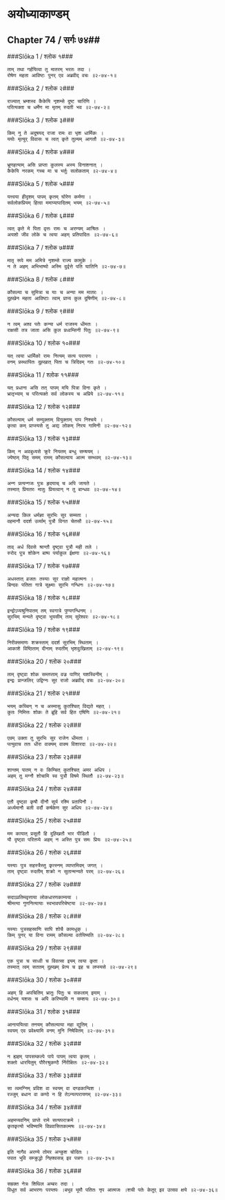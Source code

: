 अयोध्याकाण्डम्
===============================


## Chapter 74  / सर्गः ७४##


###Slōka 1 / श्लोक १###


    ताम् तथा गर्हयित्वा तु मातरम् भरतः तदा ।
    रोषेण महता आविष्टः पुनर् एव अब्रवीद् वचः ॥२-७४-१॥


###Slōka 2 / श्लोक २###


    राज्यात् भ्रम्शस्व कैकेयि नृशम्से दुष्ट चारिणि ।
    परित्यक्ता च धर्मेण मा मृतम् रुदती भव ॥२-७४-२॥


###Slōka 3 / श्लोक ३###


    किम् नु ते अदूषयद् राजा रामः वा भृश धार्मिकः ।
    ययोः मृत्युर् विवासः च त्वत् कृते तुल्यम् आगतौ ॥२-७४-३॥


###Slōka 4 / श्लोक ४###


    भ्रूणहत्याम् असि प्राप्ता कुलस्य अस्य विनाशनात् ।
    कैकेयि नरकम् गच्च मा च भर्तुः सलोकताम् ॥२-७४-४॥


###Slōka 5 / श्लोक ५###


    यत्त्वया हीदृशम् पापम् कृतम् घोरेण कर्मणा ।
    सर्वलोकप्रियम् हित्वा ममाप्यापादितम् भयम् ॥२-७४-५॥


###Slōka 6 / श्लोक ६###


    त्वत् कृते मे पिता वृत्तः रामः च अरण्यम् आश्रितः ।
    अयशो जीव लोके च त्वया अहम् प्रतिपादितः ॥२-७४-६॥


###Slōka 7 / श्लोक ७###


    मातृ रूपे मम अमित्रे नृशम्से राज्य कामुके ।
    न ते अहम् अभिभाष्यो अस्मि दुर्वृत्ते पति घातिनि ॥२-७४-७॥


###Slōka 8 / श्लोक ८###


    कौसल्या च सुमित्रा च याः च अन्या मम मातरः ।
    दुह्खेन महता आविष्टाः त्वाम् प्राप्य कुल दूषिणीम् ॥२-७४-८॥


###Slōka 9 / श्लोक ९###


    न त्वम् अश्व पतेः कन्या धर्म राजस्य धीमतः ।
    राक्षसी तत्र जाता असि कुल प्रध्वम्सिनी पितुः ॥२-७४-९॥


###Slōka 10 / श्लोक १०###


    यत् त्वया धार्मिको रामः नित्यम् सत्य परायणः ।
    वनम् प्रस्थापितः दुह्खात् पिता च त्रिदिवम् गतः ॥२-७४-१०॥


###Slōka 11 / श्लोक ११###


    यत् प्रधाना असि तत् पापम् मयि पित्रा विना कृते ।
    भ्रातृभ्याम् च परित्यक्ते सर्व लोकस्य च अप्रिये ॥२-७४-११॥


###Slōka 12 / श्लोक १२###


    कौसल्याम् धर्म सम्युक्ताम् वियुक्ताम् पाप निश्चये ।
    कृत्वा कम् प्राप्स्यसे तु अद्य लोकम् निरय गामिनी ॥२-७४-१२॥


###Slōka 13 / श्लोक १३###


    किम् न अवबुध्यसे क्रूरे नियतम् बन्धु सम्श्रयम् ।
    ज्येष्ठम् पितृ समम् रामम् कौसल्याय आत्म सम्भवम् ॥२-७४-१३॥


###Slōka 14 / श्लोक १४###


    अन्ग प्रत्यन्गजः पुत्रः हृदयाच् च अपि जायते ।
    तस्मात् प्रियतरः मातुः प्रियत्वान् न तु बान्धवः ॥२-७४-१४॥


###Slōka 15 / श्लोक १५###


    अन्यदा किल धर्मज्ञा सुरभिः सुर सम्मता ।
    वहमानौ ददर्श उर्व्याम् पुत्रौ विगत चेतसौ ॥२-७४-१५॥


###Slōka 16 / श्लोक १६###


    ताव् अर्ध दिवसे श्रान्तौ दृष्ट्वा पुत्रौ मही तले ।
    रुरोद पुत्र शोकेन बाष्प पर्याकुल ईक्षणा ॥२-७४-१६॥


###Slōka 17 / श्लोक १७###


    अधस्तात् व्रजतः तस्याः सुर राज्ञो महात्मनः ।
    बिन्दवः पतिता गात्रे सूक्ष्माः सुरभि गन्धिनः ॥२-७४-१७॥


###Slōka 18 / श्लोक १८###


    इन्द्रोऽप्यश्रुनिपातम् तम् स्वगात्रे पुण्यगन्धिनम् ।
    सुरभिम् मन्यते दृष्ट्वा भूयसीम् ताम् सुरेश्वरः ॥२-७४-१८॥


###Slōka 19 / श्लोक १९###


    निरीक्समाणः शक्रस्ताम् ददर्श सुरभिम् स्थिताम् ।
    आकाशे विष्ठिताम् दीनाम् रुदतीम् भृशदुःखिताम् ॥२-७४-१९॥


###Slōka 20 / श्लोक २०###


    ताम् दृष्ट्वा शोक सम्तप्ताम् वज्र पाणिर् यशस्विनीम् ।
    इन्द्रः प्रान्जलिर् उद्विग्नः सुर राजो अब्रवीद् वचः ॥२-७४-२०॥


###Slōka 21 / श्लोक २१###


    भयम् कच्चिन् न च अस्मासु कुतश्चित् विद्यते महत् ।
    कुतः निमित्तः शोकः ते ब्रूहि सर्व हित एषिणि ॥२-७४-२१॥


###Slōka 22 / श्लोक २२###


    एवम् उक्ता तु सुरभिः सुर राजेन धीमता ।
    पत्युवाच ततः धीरा वाक्यम् वाक्य विशारदा ॥२-७४-२२॥


###Slōka 23 / श्लोक २३###


    शान्तम् पातम् न वः किम्चित् कुतश्चित् अमर अधिप ।
    अहम् तु मग्नौ शोचामि स्व पुत्रौ विषमे स्थितौ ॥२-७४-२३॥


###Slōka 24 / श्लोक २४###


    एतौ दृष्ट्वा कृषौ दीनौ सूर्य रश्मि प्रतापिनौ ।
    अर्ध्यमानौ बली वर्दौ कर्षकेण सुर अधिप ॥२-७४-२४॥


###Slōka 25 / श्लोक २५###


    मम कायात् प्रसूतौ हि दुह्खितौ भार पीडितौ ।
    यौ दृष्ट्वा परितप्ये अहम् न अस्ति पुत्र समः प्रियः ॥२-७४-२५॥


###Slōka 26 / श्लोक २६###


    यस्याः पुत्र सहस्त्रैस्तु कृत्स्नम् व्याप्तमिदम् जगत् ।
    ताम् दृष्ट्वा रुदतीम् शक्रो न सुतान्मन्यते परम् ॥२-७४-२६॥


###Slōka 27 / श्लोक २७###


    सदाऽप्रतिमवृत्ताया लोकधारणकाम्यया ।
    श्रीमत्या गुणनित्यायाः स्वभावपरिचेष्टया ॥२-७४-२७॥


###Slōka 28 / श्लोक २८###


    यस्याः पुत्रसहस्राणि सापि शोचै कामधुक् ।
    किम् पुनर् या विना रामम् कौसल्या वर्तयिष्यति ॥२-७४-२८॥


###Slōka 29 / श्लोक २९###


    एक पुत्रा च साध्वी च विवत्सा इयम् त्वया कृता ।
    तस्मात् त्वम् सततम् दुह्खम् प्रेत्य च इह च लप्स्यसे ॥२-७४-२९॥


###Slōka 30 / श्लोक ३०###


    अहम् हि अपचितिम् भ्रातुः पितुः च सकलाम् इमाम् ।
    वर्धनम् यशसः च अपि करिष्यामि न सम्शयः ॥२-७४-३०॥


###Slōka 31 / श्लोक ३१###


    आनाययित्वा तनयम् कौसल्याया महा द्युतिम् ।
    स्वयम् एव प्रवेक्ष्यामि वनम् मुनि निषेवितम् ॥२-७४-३१॥


###Slōka 32 / श्लोक ३२###


    न ह्यहम् पापसम्कल्पे पापे पापम् त्वया कृतम् ।
    शक्तो धारयितुम् पौरैरश्रुकण्ठै र्निरीक्षितः ॥२-७४-३२॥


###Slōka 33 / श्लोक ३३###


    सा त्वमग्निम् प्रविश वा स्वयम् वा दण्डकान्विश ।
    रज्जुम् बधान वा कण्ठे न हि तेऽन्यत्परायणम् ॥२-७४-३३॥


###Slōka 34 / श्लोक ३४###


    अहमप्यवनिम् प्राप्ते रामे सत्यपराक्रमे ।
    कृतकृत्यो भविष्यामि विप्रवासितकल्मषः ॥२-७४-३४॥


###Slōka 35 / श्लोक ३५###


    इति नागैव अरण्ये तोमर अन्कुश चोदितः ।
    पपात भुवि सम्क्रुद्धो निह्श्वसन्न् इव पन्नगः ॥२-७४-३५॥


###Slōka 36 / श्लोक ३६###


    सम्रक्त नेत्रः शिथिल अम्बरः तदा ।
    विधूत सर्व आभरणः परम्तपः ।बभूव भूमौ पतितः नृप आत्मजः ।शची पतेः केतुर् इव उत्सव क्षये ॥२-७४-३६॥


